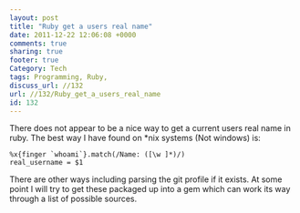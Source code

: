 ```yaml
---
layout: post
title: "Ruby get a users real name"
date: 2011-12-22 12:06:08 +0000 
comments: true
sharing: true
footer: true
Category: Tech
tags: Programming, Ruby,
discuss_url: //132
url: //132/Ruby_get_a_users_real_name
id: 132
---
```

There does not appear to be a nice way to get a current users real name in ruby. The best way I have found on \*nix systems (Not windows) is:

    %x{finger `whoami`}.match(/Name: ([\w ]*)/)
    real_username = $1


There are other ways including parsing the git profile if it exists. At some point I will try to get these packaged up into a gem which can work its way through a list of possible sources.

